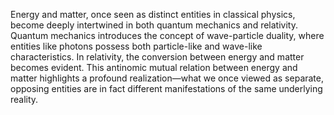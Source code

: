 
Energy and matter, once seen as distinct entities in classical physics, become deeply intertwined in both quantum mechanics and relativity. Quantum mechanics introduces the concept of wave-particle duality, where entities like photons possess both particle-like and wave-like characteristics. In relativity, the conversion between energy and matter becomes evident. This antinomic mutual relation between energy and matter highlights a profound realization—what we once viewed as separate, opposing entities are in fact different manifestations of the same underlying reality.
